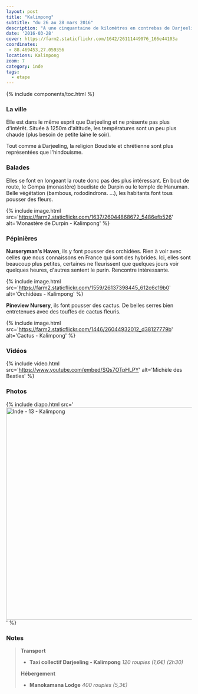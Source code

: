```yaml
---
layout: post
title: "Kalimpong"
subtitle: "du 26 au 28 mars 2016"
description: "A une cinquantaine de kilomètres en contrebas de Darjeeling, Kalimpong avec son climat sub-tropical est réputée pour son horticulture, ça tombe bien, c'est la période de floraison"
date: '2016-03-28'
cover: https://farm2.staticflickr.com/1642/26111449076_166e44103a
coordinates:
 - 88.469453,27.059356
locations: Kalimpong
zoom: 7
category: inde
tags:
  - etape
---
```


{% include components/toc.html %}


### La ville

Elle est dans le même esprit que Darjeeling et ne présente pas plus d'intérêt. Située à 1250m d'altitude, les températures sont un peu plus chaude (plus besoin de petite laine le soir).

Tout comme à Darjeeling, la religion Boudiste et chrétienne sont plus représentées que l'hindouisme.

### Balades

Elles se font en longeant la route donc pas des plus intéressant. En bout de route, le Gompa (monastère) boudiste de Durpin ou le temple de Hanuman. Belle végétation (bambous, rododindrons. ...), les habitants font tous pousser des fleurs.

{% include image.html
  src='https://farm2.staticflickr.com/1637/26044868672_5486efb526'
  alt='Monastère de Durpin - Kalimpong'
%}

### Pépinières

**Nurseryman's Haven**, ils y font pousser des orchidées. Rien à voir avec celles que nous connaissons en France qui sont des hybrides. Ici, elles sont beaucoup plus petites, certaines ne fleurissent que quelques jours voir quelques heures, d'autres sentent le purin. Rencontre intéressante.

{% include image.html
  src='https://farm2.staticflickr.com/1559/26137398445_612c6c19b0'
  alt='Orchidées - Kalimpong'
%}


**Pineview Nursery**, ils font pousser des cactus. De belles serres bien entretenues avec des touffes de cactus fleuris.

{% include image.html
  src='https://farm2.staticflickr.com/1446/26044932012_d38127779b'
  alt='Cactus - Kalimpong'
%}

### Vidéos

{% include video.html
  src='https://www.youtube.com/embed/SQs7OTpHLPY'
  alt='Michèle des Beatles'
%}

### Photos

{% include diapo.html
  src='<a data-flickr-embed="true"  href="https://www.flickr.com/photos/planitude/albums/72157666579003525" title="Inde - 13 - Kalimpong"><img src="https://farm2.staticflickr.com/1637/26044868672_5486efb526_b.jpg" width="1024" height="576" alt="Inde - 13 - Kalimpong"></a><script async src="//embedr.flickr.com/assets/client-code.js" charset="utf-8"></script>'
%}


### Notes

>**Transport**
>
>- **Taxi collectif Darjeeling - Kalimpong** *120 roupies (1,6€) (2h30)*
>
>**Hébergement**
>
>- **Manokamana Lodge** *400 roupies (5,3€)*
